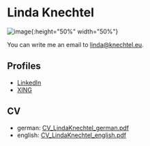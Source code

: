 # Linda Knechtel
![image](resources/IMG_1906.png){:height="50%" width="50%"}

You can write me an email to linda@knechtel.eu.

## Profiles

- [LinkedIn](https://www.linkedin.com/in/linda-knechtel-7841195b/)
- [XING](https://www.xing.com/profile/Linda_Knechtel)

## CV

- german: [CV_LindaKnechtel_german.pdf](https://lindaknechtel.github.io/resources/cv_german.pdf)
- english: [CV_LindaKnechtel_english.pdf](https://lindaknechtel.github.io/resources/cv_english.pdf)
